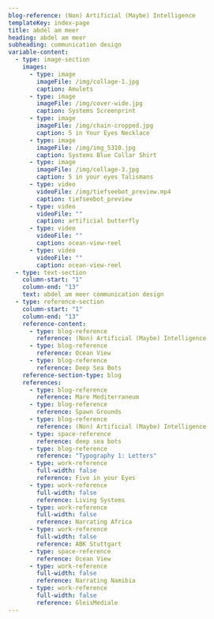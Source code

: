 ```yaml
---
blog-reference: (Non) Artificial (Maybe) Intelligence
templateKey: index-page
title: abdel am meer
heading: abdel am meer
subheading: communication design
variable-content:
  - type: image-section
    images:
      - type: image
        imageFile: /img/collage-1.jpg
        caption: Amulets
      - type: image
        imageFile: /img/cover-wide.jpg
        caption: Systems Screenprint
      - type: image
        imageFile: /img/chain-cropped.jpg
        caption: 5 in Your Eyes Necklace
      - type: image
        imageFile: /img/img_5310.jpg
        caption: Systems Blue Collar Shirt
      - type: image
        imageFile: /img/collage-3.jpg
        caption: 5 in your eyes Talismans
      - type: video
        videoFile: /img/tiefseebot_preview.mp4
        caption: tiefseebot_preview
      - type: video
        videoFile: ""
        caption: artificial butterfly
      - type: video
        videoFile: ""
        caption: ocean-view-reel
      - type: video
        videoFile: ""
        caption: ocean-view-reel
  - type: text-section
    column-start: "1"
    column-end: "13"
    text: a﻿bdel am meer communication design
  - type: reference-section
    column-start: "1"
    column-end: "13"
    reference-content:
      - type: blog-reference
        reference: (Non) Artificial (Maybe) Intelligence
      - type: blog-reference
        reference: Ocean View
      - type: blog-reference
        reference: Deep Sea Bots
    reference-section-type: blog
    references:
      - type: blog-reference
        reference: Mare Mediterraneum
      - type: blog-reference
        reference: Spawn Grounds
      - type: blog-reference
        reference: (Non) Artificial (Maybe) Intelligence
      - type: space-reference
        reference: deep sea bots
      - type: blog-reference
        reference: "Typography 1: Letters"
      - type: work-reference
        full-width: false
        reference: Five in your Eyes
      - type: work-reference
        full-width: false
        reference: Living Systems
      - type: work-reference
        full-width: false
        reference: Narrating Africa
      - type: work-reference
        full-width: false
        reference: ABK Stuttgart
      - type: space-reference
        reference: Ocean View
      - type: work-reference
        full-width: false
        reference: Narrating Namibia
      - type: work-reference
        full-width: false
        reference: GleisMediale
---
```

